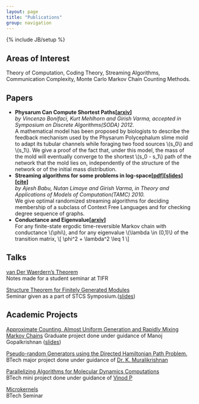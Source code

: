 ```yaml
---
layout: page
title: "Publications"
group: navigation
---
```

{% include JB/setup %}

<script type="text/javascript"
	  src=" http://cdn.mathjax.org/mathjax/2.0-beta/MathJax.js?config=TeX-AMS-MML_HTMLorMML">
  </script>

<div class="entry-content">
		<h2>Areas of Interest</h2>
		<p>Theory of Computation, Coding Theory, Streaming Algorithms, Communication Complexity, Monte Carlo Markov Chain Counting Methods.</p>
		<h2 id="papers">Papers</h2>
		<ul>
			<li><strong>Physarum Can Compute Shortest Paths[<a href="http://arxiv.org/abs/1106.0423v2">arxiv</a>]</strong><br />
			<em>by Vincenzo Bonifaci, Kurt Mehlhorn and Girish Varma, accepted in Symposium on Discrete Algorithms(SODA) 2012.</em><br />
			A mathematical model has been proposed by biologists to describe the feedback mechanism used by the Physarum Polycephalum slime mold to adapt its tubular channels while foraging two food sources \(s_0\)  and \(s_1\). We give a proof of the fact that, under this model, the mass of the mold will eventually converge to the shortest \(s_0 - s_1\) path of the network that the mold lies on, independently of the structure of the network or of the initial mass distribution.</li>
			<li><strong>Streaming algorithms for some problems in log-space[<a href="http://www.tcs.tifr.res.in/~nutan/dlin-tamc.pdf">pdf</a>][<a href="http://db.tt/rA4AsTt">slides</a>][<a href="http://www.springerlink.com/content/x157442437135m45/export-citation/" target="_blank">cite</a>]</strong><br />
			<em>by Ajesh Babu, Nutan Limaye and Girish Varma, in Theory and Applications of Models of Computation(TAMC) 2010.</em><br />
			We give optimal randomized streaming algorithms for deciding membership of a subclass of Context Free Languages and for checking degree sequence of graphs.</li>
			<li><strong>Conductance and Eigenvalue[<a href="http://arxiv.org/abs/1009.1756">arxiv</a>]</strong><br />
			For any finite-state ergodic time-reversible Markov chain with conductance \(\phi\), and for any eigenvalue \(\lambda \in (0,1)\) of the transition matrix,
			\[ \phi^2 + \lambda^2 \leq 1 \]
			</li>
		</ul>
		<h2 id="talks">Talks</h2>
		<p><a title="Link to http://girishvarma.wordpress.com/2009/03/14/van-der-waerdens-theorem/" href="http://girishvarma.wordpress.com/2009/03/14/van-der-waerdens-theorem/">van Der Waerdern&#8217;s Theorem</a><br />
		Notes made for a student seminar at TIFR</p>
		<p><a title="Link to files/structure_theorem.pdf" href="http://girishvarma.in/files/structure_theorem.pdf">Structure Theorem for Finitely Generated Modules</a><br />
		Seminar given as a part of STCS Symposium.(<a title="files/structure_theorem.pdf" href="http://girishvarma.in/files/structure_theorem.pdf">slides</a>)</p>
		<h2 id="thesis">Academic Projects</h2>
		<p><a href="http://db.tt/BZY0S96">Approximate Counting, Almost Uniform Generation and Rapidly Mixing Markov Chains</a> Graduate project done under guidance of Manoj Gopalkrishnan (<a href="http://db.tt/mOFYPvT">slides</a>)</p>
		<p><a title="Link to files/BTech_major_project.pdf" href="http://db.tt/1IWajMY">Pseudo-random Generators using the Directed Hamiltonian Path Problem.</a><br />
		BTech major project done under guidance of <a title="Link to http://nitc.ac.in/nitc/user_profile/index.jsp?__tg_login=kmurali" href="http://nitc.ac.in/nitc/user_profile/index.jsp?__tg_login=kmurali">Dr. K. Muralikrishnan</a></p>
		<p><a title="Link to files/BTech_mini_project.pdf" href="http://db.tt/8Q0GbSY">Parallelizing Algorithms for Molecular Dynamics Computations</a><br />
		BTech mini project done under guidance of <a title="Link to http://www.nitc.ac.in/nitc/user_profile/index.jsp?__tg_login=pathari" href="http://www.nitc.ac.in/nitc/user_profile/index.jsp?__tg_login=pathari">Vinod P</a></p>
		<p><a title="Link to files/BTech_seminar.pdf" href="http://db.tt/MOx3MRC">Microkernels</a><br />
		BTech Seminar</p>
		<div class="sharedaddy sd-like-enabled sd-sharing-enabled"></div>			</div><!-- .entry-content -->


